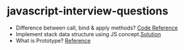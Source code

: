 # javascript-interview-questions

- Difference between call, bind & apply methods? [Code Reference](./Call,%20Bind%20&%20Apply/)
- Implement stack data structure using JS concept.[Solution](./Stack_DS/)
- What is Prototype? [Reference](./Prototypal_Inheritance/)

